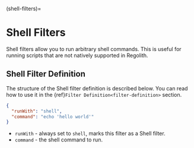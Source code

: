 (shell-filters)=
# Shell Filters

Shell filters allow you to run arbitrary shell commands. This is useful for running scripts that are not natively supported in Regolith.

## Shell Filter Definition

The structure of the Shell filter definition is described below. You can read how to use it in the {ref}`Filter Definition<filter-definition>` section.

```json
{
  "runWith": "shell",
  "command": "echo 'hello world'"
}
```

- `runWith` - always set to `shell`, marks this filter as a Shell filter.
- `command` - the shell command to run.
